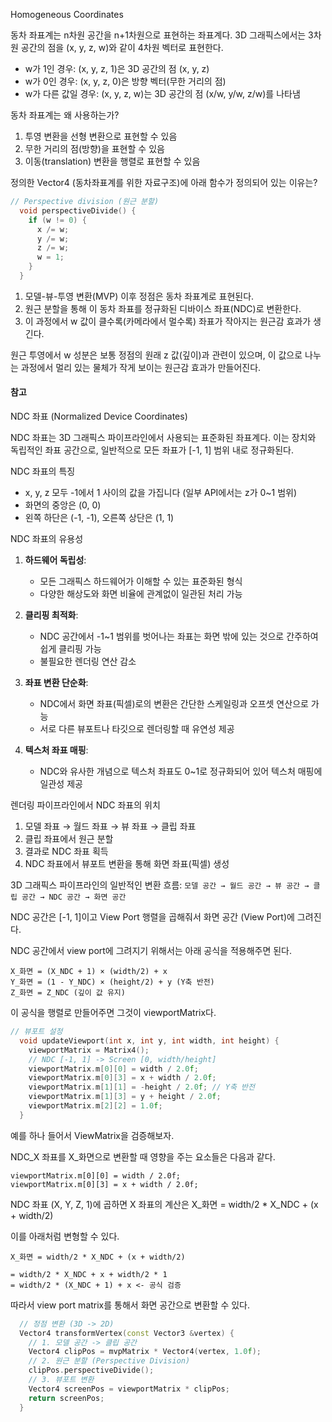 Homogeneous Coordinates

동차 좌표계는 n차원 공간을 n+1차원으로 표현하는 좌표계다. 3D 그래픽스에서는 3차원 공간의 점을 (x, y, z, w)와 같이 4차원 벡터로 표현한다.

- w가 1인 경우: (x, y, z, 1)은 3D 공간의 점 (x, y, z)
- w가 0인 경우: (x, y, z, 0)은 방향 벡터(무한 거리의 점)
- w가 다른 값일 경우: (x, y, z, w)는 3D 공간의 점 (x/w, y/w, z/w)를 나타냄


동차 좌표계는 왜 사용하는가?

1. 투영 변환을 선형 변환으로 표현할 수 있음
2. 무한 거리의 점(방향)을 표현할 수 있음
3. 이동(translation) 변환을 행렬로 표현할 수 있음

정의한 Vector4 (동차좌표계를 위한 자료구조)에 아래 함수가 정의되어 있는 이유는?

```cpp
// Perspective division (원근 분할)
  void perspectiveDivide() {
    if (w != 0) {
      x /= w;
      y /= w;
      z /= w;
      w = 1;
    }
  }
```



1. 모델-뷰-투영 변환(MVP) 이후 정점은 동차 좌표계로 표현된다.
2. 원근 분할을 통해 이 동차 좌표를 정규화된 디바이스 좌표(NDC)로 변환한다.
3. 이 과정에서 w 값이 클수록(카메라에서 멀수록) 좌표가 작아지는 원근감 효과가 생긴다.

원근 투영에서 w 성분은 보통 정점의 원래 z 값(깊이)과 관련이 있으며, 이 값으로 나누는 과정에서 멀리 있는 물체가 작게 보이는 원근감 효과가 만들어진다.


#### 참고 

NDC 좌표 (Normalized Device Coordinates)

NDC 좌표는 3D 그래픽스 파이프라인에서 사용되는 표준화된 좌표계다. 이는 장치와 독립적인 좌표 공간으로, 일반적으로 모든 좌표가 [-1, 1] 범위 내로 정규화된다.

NDC 좌표의 특징

- x, y, z 모두 -1에서 1 사이의 값을 가집니다 (일부 API에서는 z가 0~1 범위)
- 화면의 중앙은 (0, 0)
- 왼쪽 하단은 (-1, -1), 오른쪽 상단은 (1, 1)

NDC 좌표의 유용성

1. **하드웨어 독립성**:
    - 모든 그래픽스 하드웨어가 이해할 수 있는 표준화된 형식
    - 다양한 해상도와 화면 비율에 관계없이 일관된 처리 가능
      
2. **클리핑 최적화**:
    - NDC 공간에서 -1~1 범위를 벗어나는 좌표는 화면 밖에 있는 것으로 간주하여 쉽게 클리핑 가능
    - 불필요한 렌더링 연산 감소
      
3. **좌표 변환 단순화**:
    - NDC에서 화면 좌표(픽셀)로의 변환은 간단한 스케일링과 오프셋 연산으로 가능
    - 서로 다른 뷰포트나 타깃으로 렌더링할 때 유연성 제공
      
4. **텍스처 좌표 매핑**:
    - NDC와 유사한 개념으로 텍스처 좌표도 0~1로 정규화되어 있어 텍스처 매핑에 일관성 제공

렌더링 파이프라인에서 NDC 좌표의 위치

1. 모델 좌표 → 월드 좌표 → 뷰 좌표 → 클립 좌표
2. 클립 좌표에서 원근 분할
3. 결과로 NDC 좌표 획득
4. NDC 좌표에서 뷰포트 변환을 통해 화면 좌표(픽셀) 생성

3D 그래픽스 파이프라인의 일반적인 변환 흐름: 
`모델 공간 → 월드 공간 → 뷰 공간 → 클립 공간 → NDC 공간 → 화면 공간`

NDC 공간은 [-1, 1]이고 View Port 행렬을 곱해줘서 화면 공간 (View Port)에 그려진다.

NDC 공간에서 view port에 그려지기 위해서는 아래 공식을 적용해주면 된다. 

```
X_화면 = (X_NDC + 1) × (width/2) + x
Y_화면 = (1 - Y_NDC) × (height/2) + y (Y축 반전)
Z_화면 = Z_NDC (깊이 값 유지)
```

이 공식을 행렬로 만들어주면 그것이 viewportMatrix다.

```cpp
// 뷰포트 설정
  void updateViewport(int x, int y, int width, int height) {
    viewportMatrix = Matrix4();
    // NDC [-1, 1] -> Screen [0, width/height]
    viewportMatrix.m[0][0] = width / 2.0f;
    viewportMatrix.m[0][3] = x + width / 2.0f;
    viewportMatrix.m[1][1] = -height / 2.0f; // Y축 반전
    viewportMatrix.m[1][3] = y + height / 2.0f;
    viewportMatrix.m[2][2] = 1.0f;
  }
```

예를 하나 들어서 ViewMatrix을 검증해보자.

NDC_X 좌표를 X_화면으로 변환할 때 영향을 주는 요소들은 다음과 같다.

```
viewportMatrix.m[0][0] = width / 2.0f;
viewportMatrix.m[0][3] = x + width / 2.0f;
```

NDC 좌표 (X, Y, Z, 1)에 곱하면 X 좌표의 계산은 X_화면 = width/2 * X_NDC + (x + width/2)

이를 아래처럼 변형할 수 있다.

```
X_화면 = width/2 * X_NDC + (x + width/2)

= width/2 * X_NDC + x + width/2 * 1  
= width/2 * (X_NDC + 1) + x <- 공식 검증
```

따라서 view port matrix를 통해서 화면 공간으로 변환할 수 있다.

```cpp
  // 정점 변환 (3D -> 2D)
  Vector4 transformVertex(const Vector3 &vertex) {
    // 1. 모델 공간 -> 클립 공간
    Vector4 clipPos = mvpMatrix * Vector4(vertex, 1.0f);
    // 2. 원근 분할 (Perspective Division)
    clipPos.perspectiveDivide();
    // 3. 뷰포트 변환
    Vector4 screenPos = viewportMatrix * clipPos;
    return screenPos;
  }

```